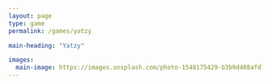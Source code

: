```yaml
---
layout: page
type: game
permalink: /games/yatzy

main-heading: "Yatzy"

images:
  main-image: https://images.unsplash.com/photo-1548175429-b3b9d408afd1?ixid=MnwxMjA3fDB8MHxwaG90by1wYWdlfHx8fGVufDB8fHx8&ixlib=rb-1.2.1&auto=format&fit=crop&w=700&q=80
---
```


